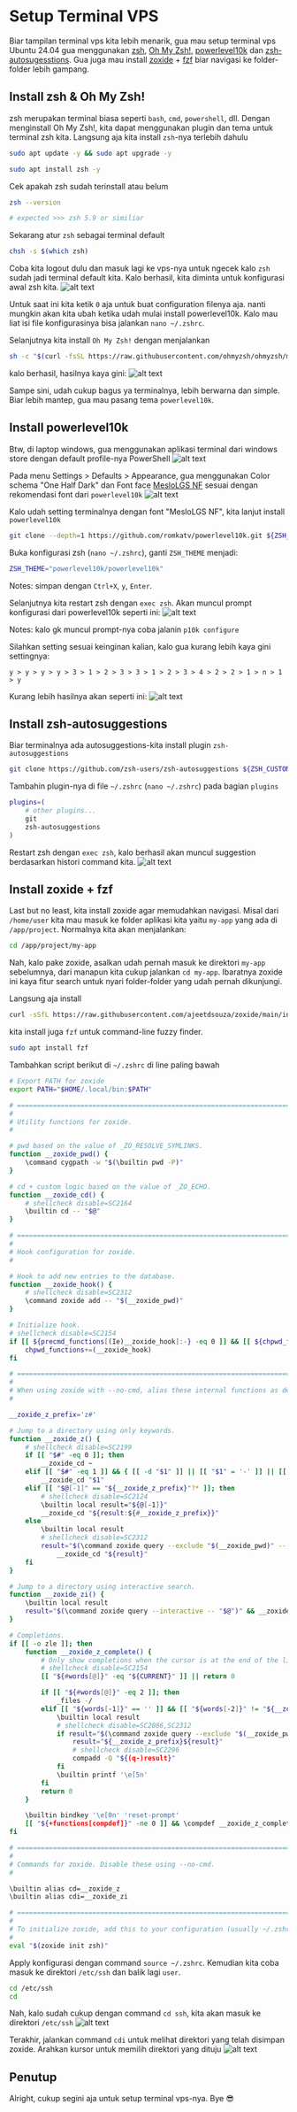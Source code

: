# Setup Terminal VPS

Biar tampilan terminal vps kita lebih menarik, gua mau setup terminal vps Ubuntu 24.04 gua menggunakan [zsh](https://github.com/ohmyzsh/ohmyzsh/wiki/Installing-ZSH), [Oh My Zsh!](https://github.com/ohmyzsh/ohmyzsh), [powerlevel10k](https://github.com/romkatv/powerlevel10k) dan [zsh-autosugesstions](https://github.com/zsh-users/zsh-autosuggestions). Gua juga mau install [zoxide](https://github.com/ajeetdsouza/zoxide) + [fzf](https://github.com/junegunn/fzf) biar navigasi ke folder-folder lebih gampang.

## Install zsh & Oh My Zsh!

zsh merupakan terminal biasa seperti `bash`, `cmd`, `powershell`, dll. Dengan menginstall Oh My Zsh!, kita dapat menggunakan plugin dan tema untuk terminal zsh kita. Langsung aja kita install `zsh`-nya terlebih dahulu

```bash
sudo apt update -y && sudo apt upgrade -y

sudo apt install zsh -y
```

Cek apakah zsh sudah terinstall atau belum

```bash
zsh --version

# expected >>> zsh 5.9 or similiar
```

Sekarang atur `zsh` sebagai terminal default

```bash
chsh -s $(which zsh)
```

Coba kita logout dulu dan masuk lagi ke vps-nya untuk ngecek kalo `zsh` sudah jadi terminal default kita. Kalo berhasil, kita diminta untuk konfigurasi awal zsh kita.
![alt text](image.png)

Untuk saat ini kita ketik `0` aja untuk buat configuration filenya aja. nanti mungkin akan kita ubah ketika udah mulai install powerlevel10k. Kalo mau liat isi file konfigurasinya bisa jalankan `nano ~/.zshrc`.

Selanjutnya kita install `Oh My Zsh!` dengan menjalankan

```bash
sh -c "$(curl -fsSL https://raw.githubusercontent.com/ohmyzsh/ohmyzsh/master/tools/install.sh)"
```

kalo berhasil, hasilnya kaya gini:
![alt text](image-1.png)

Sampe sini, udah cukup bagus ya terminalnya, lebih berwarna dan simple. Biar lebih mantep, gua mau pasang tema `powerlevel10k`.

## Install powerlevel10k

Btw, di laptop windows, gua menggunakan aplikasi terminal dari windows store dengan default profile-nya PowerShell
![alt text](image-2.png)

Pada menu Settings > Defaults > Appearance, gua menggunakan Color schema "One Half Dark" dan Font face [MesloLGS NF](https://github.com/romkatv/powerlevel10k?tab=readme-ov-file#meslo-nerd-font-patched-for-powerlevel10k) sesuai dengan rekomendasi font dari `powerlevel10k`
![alt text](image-3.png)

Kalo udah setting terminalnya dengan font "MesloLGS NF", kita lanjut install `powerlevel10k`

```bash
git clone --depth=1 https://github.com/romkatv/powerlevel10k.git ${ZSH_CUSTOM:-$HOME/.oh-my-zsh/custom}/themes/powerlevel10k
```

Buka konfigurasi zsh (`nano ~/.zshrc`), ganti `ZSH_THEME` menjadi:

```bash
ZSH_THEME="powerlevel10k/powerlevel10k"
```

Notes: simpan dengan `Ctrl+X`, `y`, `Enter`.

Selanjutnya kita restart zsh dengan `exec zsh`. Akan muncul prompt konfigurasi dari powerlevel10k seperti ini:
![alt text](image-4.png)

Notes: kalo gk muncul prompt-nya coba jalanin `p10k configure`

Silahkan setting sesuai keinginan kalian, kalo gua kurang lebih kaya gini settingnya:

`y > y > y > y > 3 > 1 > 2 > 3 > 3 > 1 > 2 > 3 > 4 > 2 > 2 > 1 > n > 1 > y`

Kurang lebih hasilnya akan seperti ini:
![alt text](image-5.png)

## Install zsh-autosuggestions

Biar terminalnya ada autosuggestions-kita install plugin `zsh-autosuggestions`

```bash
git clone https://github.com/zsh-users/zsh-autosuggestions ${ZSH_CUSTOM:-~/.oh-my-zsh/custom}/plugins/zsh-autosuggestions
```

Tambahin plugin-nya di file `~/.zshrc` (`nano ~/.zshrc`) pada bagian `plugins`

```bash
plugins=(
    # other plugins...
    git
    zsh-autosuggestions
)
```

Restart zsh dengan `exec zsh`, kalo berhasil akan muncul suggestion berdasarkan histori command kita.
![alt text](image-6.png)

## Install zoxide + fzf

Last but no least, kita install zoxide agar memudahkan navigasi. Misal dari `/home/user` kita mau masuk ke folder aplikasi kita yaitu `my-app` yang ada di `/app/project`. Normalnya kita akan menjalankan:

```bash
cd /app/project/my-app
```

Nah, kalo pake zoxide, asalkan udah pernah masuk ke direktori `my-app` sebelumnya, dari manapun kita cukup jalankan `cd my-app`. Ibaratnya zoxide ini kaya fitur search untuk nyari folder-folder yang udah pernah dikunjungi.

Langsung aja install

```bash
curl -sSfL https://raw.githubusercontent.com/ajeetdsouza/zoxide/main/install.sh | sh
```

kita install juga `fzf` untuk command-line fuzzy finder.

```bash
sudo apt install fzf
```

Tambahkan script berikut di `~/.zshrc` di line paling bawah

```bash
# Export PATH for zoxide
export PATH="$HOME/.local/bin:$PATH"

# =============================================================================
#
# Utility functions for zoxide.
#

# pwd based on the value of _ZO_RESOLVE_SYMLINKS.
function __zoxide_pwd() {
    \command cygpath -w "$(\builtin pwd -P)"
}

# cd + custom logic based on the value of _ZO_ECHO.
function __zoxide_cd() {
    # shellcheck disable=SC2164
    \builtin cd -- "$@"
}

# =============================================================================
#
# Hook configuration for zoxide.
#

# Hook to add new entries to the database.
function __zoxide_hook() {
    # shellcheck disable=SC2312
    \command zoxide add -- "$(__zoxide_pwd)"
}

# Initialize hook.
# shellcheck disable=SC2154
if [[ ${precmd_functions[(Ie)__zoxide_hook]:-} -eq 0 ]] && [[ ${chpwd_functions[(Ie)__zoxide_hook]:-} -eq 0 ]]; then
    chpwd_functions+=(__zoxide_hook)
fi

# =============================================================================
#
# When using zoxide with --no-cmd, alias these internal functions as desired.
#

__zoxide_z_prefix='z#'

# Jump to a directory using only keywords.
function __zoxide_z() {
    # shellcheck disable=SC2199
    if [[ "$#" -eq 0 ]]; then
        __zoxide_cd ~
    elif [[ "$#" -eq 1 ]] && { [[ -d "$1" ]] || [[ "$1" = '-' ]] || [[ "$1" =~ ^[-+][0-9]$ ]]; }; then
        __zoxide_cd "$1"
    elif [[ "$@[-1]" == "${__zoxide_z_prefix}"?* ]]; then
        # shellcheck disable=SC2124
        \builtin local result="${@[-1]}"
        __zoxide_cd "${result:${#__zoxide_z_prefix}}"
    else
        \builtin local result
        # shellcheck disable=SC2312
        result="$(\command zoxide query --exclude "$(__zoxide_pwd)" -- "$@")" &&
            __zoxide_cd "${result}"
    fi
}

# Jump to a directory using interactive search.
function __zoxide_zi() {
    \builtin local result
    result="$(\command zoxide query --interactive -- "$@")" && __zoxide_cd "${result}"
}

# Completions.
if [[ -o zle ]]; then
    function __zoxide_z_complete() {
        # Only show completions when the cursor is at the end of the line.
        # shellcheck disable=SC2154
        [[ "${#words[@]}" -eq "${CURRENT}" ]] || return 0

        if [[ "${#words[@]}" -eq 2 ]]; then
            _files -/
        elif [[ "${words[-1]}" == '' ]] && [[ "${words[-2]}" != "${__zoxide_z_prefix}"?* ]]; then
            \builtin local result
            # shellcheck disable=SC2086,SC2312
            if result="$(\command zoxide query --exclude "$(__zoxide_pwd)" --interactive -- ${words[2,-1]})"; then
                result="${__zoxide_z_prefix}${result}"
                # shellcheck disable=SC2296
                compadd -Q "${(q-)result}"
            fi
            \builtin printf '\e[5n'
        fi
        return 0
    }

    \builtin bindkey '\e[0n' 'reset-prompt'
    [[ "${+functions[compdef]}" -ne 0 ]] && \compdef __zoxide_z_complete __zoxide_z
fi

# =============================================================================
#
# Commands for zoxide. Disable these using --no-cmd.
#

\builtin alias cd=__zoxide_z
\builtin alias cdi=__zoxide_zi

# =============================================================================
#
# To initialize zoxide, add this to your configuration (usually ~/.zshrc):
#
eval "$(zoxide init zsh)"
```

Apply konfigurasi dengan command `source ~/.zshrc`. Kemudian kita coba masuk ke direktori `/etc/ssh` dan balik lagi `user`.

```bash
cd /etc/ssh
cd
```

Nah, kalo sudah cukup dengan command `cd ssh`, kita akan masuk ke direktori `/etc/ssh`
![alt text](image-7.png)

Terakhir, jalankan command `cdi` untuk melihat direktori yang telah disimpan zoxide. Arahkan kursor untuk memilih direktori yang dituju
![alt text](image-9.png)

## Penutup

Alright, cukup segini aja untuk setup terminal vps-nya. Bye 😎
